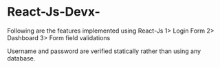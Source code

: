 # React-Js-Devx-

Following are the features implemented using React-Js
1> Login Form
2> Dashboard
3> Form field validations

Username and password are verified statically rather than using any database.
